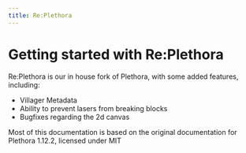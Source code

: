 ```yaml
---
title: Re:Plethora
---
```


# Getting started with Re:Plethora

Re:Plethora is our in house fork of Plethora, with some added features, including:

- Villager Metadata
- Ability to prevent lasers from breaking blocks
- Bugfixes regarding the 2d canvas

Most of this documentation is based on the original documentation for Plethora 1.12.2, licensed under MIT
